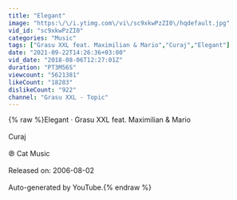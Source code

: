 ```yaml
---
title: "Elegant"
image: "https:\/\/i.ytimg.com\/vi\/sc9xkwPzZI0\/hqdefault.jpg"
vid_id: "sc9xkwPzZI0"
categories: "Music"
tags: ["Grasu XXL feat. Maximilian & Mario","Curaj","Elegant"]
date: "2021-09-22T14:26:36+03:00"
vid_date: "2018-08-06T12:27:01Z"
duration: "PT3M56S"
viewcount: "5621381"
likeCount: "18283"
dislikeCount: "922"
channel: "Grasu XXL - Topic"
---
```

{% raw %}Elegant · Grasu XXL feat. Maximilian &amp; Mario<br /><br />Curaj<br /><br />℗ Cat Music<br /><br />Released on: 2006-08-02<br /><br />Auto-generated by YouTube.{% endraw %}

